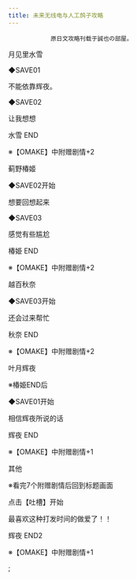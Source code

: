 ```yaml
---
title: 未来无线电与人工鸽子攻略
---
```


                原日文攻略刊载于誠也の部屋。



月见里水雪



◆SAVE01



不能依靠辉夜。



◆SAVE02



让我想想



水雪 END



※【OMAKE】中附赠剧情+2



蓟野椿姬



◆SAVE02开始



想要回想起来



◆SAVE03



感觉有些尴尬



椿姫 END



※【OMAKE】中附赠剧情+2



越百秋奈



◆SAVE03开始



还会过来帮忙



秋奈 END



※【OMAKE】中附赠剧情+2



叶月辉夜



※椿姫END后



◆SAVE01开始



相信辉夜所说的话



辉夜 END



※【OMAKE】中附赠剧情+1



其他



※看完7个附赠剧情后回到标题画面



点击【吐槽】开始



最喜欢这种打发时间的做爱了！！



辉夜 END2



※【OMAKE】中附赠剧情+1



 ;


              
